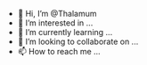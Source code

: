 - 👋 Hi, I’m @Thalamum
- 👀 I’m interested in ...
- 🌱 I’m currently learning ...
- 💞️ I’m looking to collaborate on ...
- 📫 How to reach me ...

<!---
Thalamum/Thalamum is a ✨ special ✨ repository because its `README.md` (this file) appears on your GitHub profile.
You can click the Preview link to take a look at your changes.
--->
